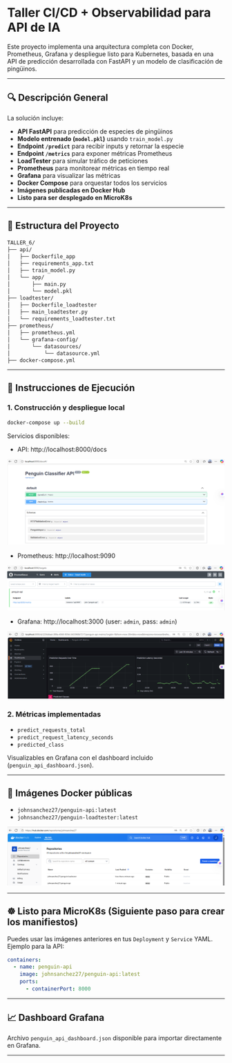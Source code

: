 # Taller CI/CD + Observabilidad para API de IA

Este proyecto implementa una arquitectura completa con Docker, Prometheus, Grafana y despliegue listo para Kubernetes, basada en una API de predicción desarrollada con FastAPI y un modelo de clasificación de pingüinos.

---

## 🔍 Descripción General

La solución incluye:

- **API FastAPI** para predicción de especies de pingüinos
- **Modelo entrenado (`model.pkl`)** usando `train_model.py`
- **Endpoint `/predict`** para recibir inputs y retornar la especie
- **Endpoint `/metrics`** para exponer métricas Prometheus
- **LoadTester** para simular tráfico de peticiones
- **Prometheus** para monitorear métricas en tiempo real
- **Grafana** para visualizar las métricas
- **Docker Compose** para orquestar todos los servicios
- **Imágenes publicadas en Docker Hub**
- **Listo para ser desplegado en MicroK8s**

---

## 📁 Estructura del Proyecto

```
TALLER_6/
├── api/
│   ├── Dockerfile_app
│   ├── requirements_app.txt
│   ├── train_model.py
│   └── app/
│       ├── main.py
│       └── model.pkl
├── loadtester/
│   ├── Dockerfile_loadtester
│   ├── main_loadtester.py
│   └── requirements_loadtester.txt
├── prometheus/
│   ├── prometheus.yml
│   └── grafana-config/
│       └── datasources/
│           └── datasource.yml
├── docker-compose.yml
```

---

## 🚀 Instrucciones de Ejecución

### 1. Construcción y despliegue local

```bash
docker-compose up --build
```

Servicios disponibles:
- API: http://localhost:8000/docs

![FastApi](imagenes/FastApi.png)

- Prometheus: http://localhost:9090

![prometheus](imagenes/prometheus.png)

- Grafana: http://localhost:3000 (user: `admin`, pass: `admin`)

![grafana](imagenes/grafana.png)

### 2. Métricas implementadas

- `predict_requests_total`
- `predict_request_latency_seconds`
- `predicted_class`

Visualizables en Grafana con el dashboard incluido (`penguin_api_dashboard.json`).

---

## 🐳 Imágenes Docker públicas

- `johnsanchez27/penguin-api:latest`
- `johnsanchez27/penguin-loadtester:latest`

![Captura de Docker Hub](imagenes/dockerhub.png)

---

## ☸️ Listo para MicroK8s (Siguiente paso para crear los manifiestos)

Puedes usar las imágenes anteriores en tus `Deployment` y `Service` YAML. Ejemplo para la API:

```yaml
containers:
  - name: penguin-api
    image: johnsanchez27/penguin-api:latest
    ports:
      - containerPort: 8000
```

---

## 📈 Dashboard Grafana

Archivo `penguin_api_dashboard.json` disponible para importar directamente en Grafana.

---